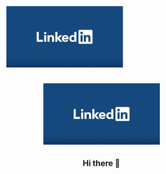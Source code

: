 


<div style="align:center"><a href="https://www.linkedin.com"><img src="linkedin.jpg" alt="Logo de LinkedIn"></a></div>

<div id="header" align="center">
  <h1 align="center"><a href="https://www.linkedin.com"><img src="linkedin.jpg" alt="Logo de LinkedIn"></a>
  <h2 align="center"> Hi there 👋
    </div>
